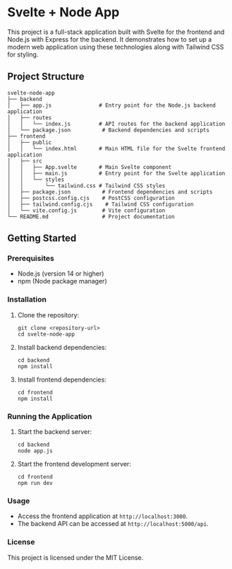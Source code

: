 # Svelte + Node App

This project is a full-stack application built with Svelte for the frontend and Node.js with Express for the backend. It demonstrates how to set up a modern web application using these technologies along with Tailwind CSS for styling.

## Project Structure

```
svelte-node-app
├── backend
│   ├── app.js               # Entry point for the Node.js backend application
│   ├── routes
│   │   └── index.js         # API routes for the backend application
│   └── package.json          # Backend dependencies and scripts
├── frontend
│   ├── public
│   │   └── index.html       # Main HTML file for the Svelte frontend application
│   ├── src
│   │   ├── App.svelte       # Main Svelte component
│   │   ├── main.js          # Entry point for the Svelte application
│   │   └── styles
│   │       └── tailwind.css # Tailwind CSS styles
│   ├── package.json          # Frontend dependencies and scripts
│   ├── postcss.config.cjs    # PostCSS configuration
│   ├── tailwind.config.cjs    # Tailwind CSS configuration
│   └── vite.config.js        # Vite configuration
└── README.md                 # Project documentation
```

## Getting Started

### Prerequisites

- Node.js (version 14 or higher)
- npm (Node package manager)

### Installation

1. Clone the repository:

   ```
   git clone <repository-url>
   cd svelte-node-app
   ```

2. Install backend dependencies:

   ```
   cd backend
   npm install
   ```

3. Install frontend dependencies:

   ```
   cd frontend
   npm install
   ```

### Running the Application

1. Start the backend server:

   ```
   cd backend
   node app.js
   ```

2. Start the frontend development server:

   ```
   cd frontend
   npm run dev
   ```

### Usage

- Access the frontend application at `http://localhost:3000`.
- The backend API can be accessed at `http://localhost:5000/api`.

### License

This project is licensed under the MIT License.